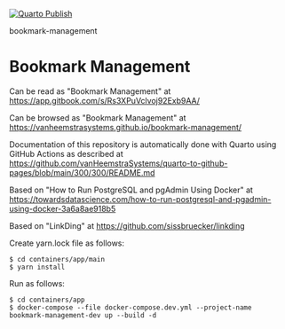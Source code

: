 [![Quarto Publish](https://github.com/vanHeemstraSystems/bookmark-management/actions/workflows/publish.yml/badge.svg)](https://github.com/vanHeemstraSystems/bookmark-management/actions/workflows/publish.yml)

bookmark-management
# Bookmark Management

Can be read as "Bookmark Management" at https://app.gitbook.com/s/Rs3XPuVclvoj92Exb9AA/

Can be browsed as "Bookmark Management" at https://vanheemstrasystems.github.io/bookmark-management/

Documentation of this repository is automatically done with Quarto using GitHub Actions as described at https://github.com/vanHeemstraSystems/quarto-to-github-pages/blob/main/300/300/README.md

Based on "How to Run PostgreSQL and pgAdmin Using Docker" at https://towardsdatascience.com/how-to-run-postgresql-and-pgadmin-using-docker-3a6a8ae918b5

Based on "LinkDing" at https://github.com/sissbruecker/linkding

Create yarn.lock file as follows:

```
$ cd containers/app/main
$ yarn install
```

Run as follows:

```
$ cd containers/app
$ docker-compose --file docker-compose.dev.yml --project-name bookmark-management-dev up --build -d
```
